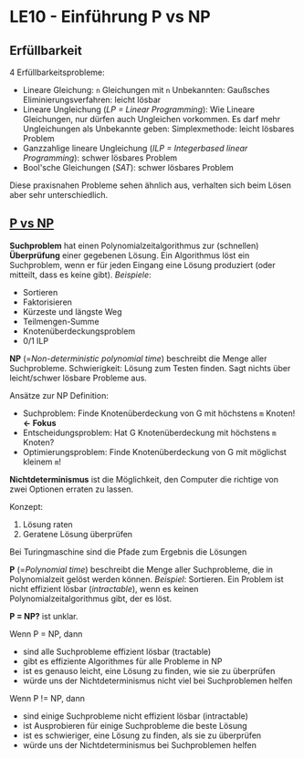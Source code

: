 # LE10 - Einführung P vs NP

## Erfüllbarkeit
4 Erfüllbarkeitsprobleme:
- Lineare Gleichung: `n` Gleichungen mit `n` Unbekannten: Gaußsches Eliminierungsverfahren: leicht lösbar
- Lineare Ungleichung (*LP = Linear Programming*): Wie Lineare Gleichungen, nur dürfen auch Ungleichen vorkommen. Es darf mehr Ungleichungen als Unbekannte geben: Simplexmethode: leicht lösbares Problem
- Ganzzahlige lineare Ungleichung (*ILP = Integerbased linear Programming*): schwer lösbares Problem
- Bool'sche Gleichungen (*SAT*): schwer lösbares Problem

Diese praxisnahen Probleme sehen ähnlich aus, verhalten sich beim Lösen aber sehr unterschiedlich.

## [P vs NP](https://youtu.be/YX40hbAHx3s)

**Suchproblem** hat einen Polynomialzeitalgorithmus zur (schnellen) **Überprüfung** einer gegebenen Lösung. Ein Algorithmus löst ein Suchproblem, wenn er für jeden Eingang eine Lösung produziert (oder mitteilt, dass es keine gibt). *Beispiele*:
- Sortieren
- Faktorisieren
- Kürzeste und längste Weg
- Teilmengen-Summe
- Knotenüberdeckungsproblem
- 0/1 ILP

**NP** (=*Non-deterministic polynomial time*) beschreibt die Menge aller Suchprobleme. Schwierigkeit: Lösung zum Testen finden. Sagt nichts über leicht/schwer lösbare Probleme aus.

Ansätze zur NP Definition:
- Suchproblem: Finde Knotenüberdeckung von G mit höchstens `m` Knoten! **<- Fokus**
- Entscheidungsproblem: Hat G Knotenüberdeckung mit höchstens `m` Knoten?
- Optimierungsproblem: Finde Knotenüberdeckung von G mit möglichst kleinem `m`!

**Nichtdeterminismus** ist die Möglichkeit, den Computer die richtige von zwei Optionen erraten zu lassen.

Konzept:
1. Lösung raten
2. Geratene Lösung überprüfen

Bei Turingmaschine sind die Pfade zum Ergebnis die Lösungen

**P** (=*Polynomial time*) beschreibt die Menge aller Suchprobleme, die in Polynomialzeit gelöst werden können. *Beispiel*: Sortieren. Ein Problem ist nicht effizient lösbar (*intractable*), wenn es keinen Polynomialzeitalgorithmus gibt, der es löst.

**P = NP?** ist unklar.

Wenn P = NP, dann
- sind alle Suchprobleme effizient lösbar (tractable)
- gibt es effiziente Algorithmes für alle Probleme in NP
- ist es genauso leicht, eine Lösung zu finden, wie sie zu überprüfen
- würde uns der Nichtdeterminismus nicht viel bei Suchproblemen helfen

Wenn P != NP, dann
- sind einige Suchprobleme nicht effizient lösbar (intractable)
- ist Ausprobieren für einige Suchprobleme die beste Lösung
- ist es schwieriger, eine Lösung zu finden, als sie zu überprüfen
- würde uns der Nichtdeterminismus bei Suchproblemen helfen
